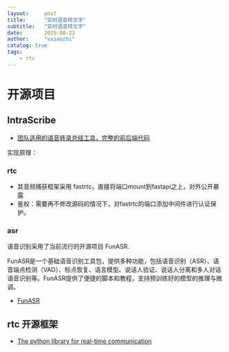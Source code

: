 ```yaml
---
layout:     post
title:      "实时语音转文字"
subtitle:   "实时语音转文字"
date:       2025-08-23
author:     "vxiaozhi"
catalog: true
tags:
    - rtc
---
```


# 开源项目

## IntraScribe

- [团队适用的语音转录总结工具，完整的前后端代码](https://github.com/weynechen/intrascribe)

实现原理：

### rtc

- 其音频捕获框架采用 fastrtc，直接将端口mount到fastapi之上，对外公开暴露
- 鉴权：需要再不修改源码的情况下，对fastrtc的端口添加中间件进行认证保护。

### asr

语音识别采用了当前流行的开源项目 FunASR.

FunASR是一个基础语音识别工具包，提供多种功能，包括语音识别（ASR）、语音端点检测（VAD）、标点恢复、语言模型、说话人验证、说话人分离和多人对话语音识别等。FunASR提供了便捷的脚本和教程，支持预训练好的模型的推理与微调。

- [FunASR](https://github.com/modelscope/FunASR)

## rtc 开源框架

- [The python library for real-time communication](https://github.com/gradio-app/fastrtc)